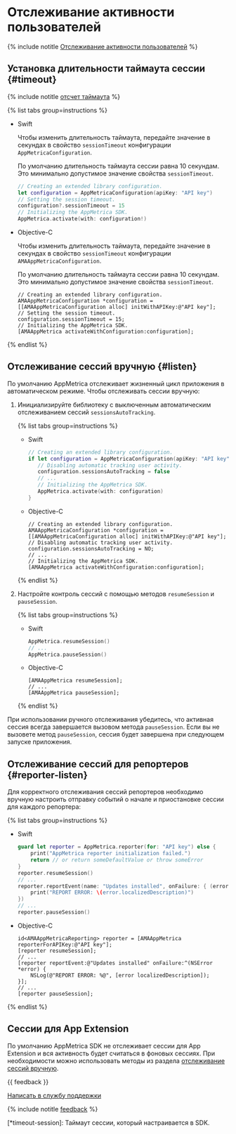 # Отслеживание активности пользователей

{% include notitle [Отслеживание активности пользователей](../../_includes/listen-intro.md) %}

## Установка длительности таймаута сессии {#timeout}

{% include notitle [отсчет таймаута](../../_includes/timeout-notify-listen.md) %}

{% list tabs group=instructions %}

  - Swift

    Чтобы изменить длительность таймаута, передайте значение в секундах в свойство `sessionTimeout` конфигурации `AppMetricaConfiguration`.

    По умолчанию длительность таймаута сессии равна 10 секундам. Это минимально допустимое значение свойства `sessionTimeout`.

    ```swift translate=no
    // Creating an extended library configuration.
    let configuration = AppMetricaConfiguration(apiKey: "API key")
    // Setting the session timeout.
    configuration?.sessionTimeout = 15
    // Initializing the AppMetrica SDK.
    AppMetrica.activate(with: configuration!)
    ```

 - Objective-C
  
    Чтобы изменить длительность таймаута, передайте значение в секундах в свойство `sessionTimeout` конфигурации `AMAAppMetricaConfiguration`.

    По умолчанию длительность таймаута сессии равна 10 секундам. Это минимально допустимое значение свойства `sessionTimeout`.

    ```obj-c translate=no
    // Creating an extended library configuration.
    AMAAppMetricaConfiguration *configuration = [[AMAAppMetricaConfiguration alloc] initWithAPIKey:@"API key"];
    // Setting the session timeout.
    configuration.sessionTimeout = 15;
    // Initializing the AppMetrica SDK.
    [AMAAppMetrica activateWithConfiguration:configuration];
    ```

{% endlist %}

## Отслеживание сессий вручную {#listen}

По умолчанию AppMetrica отслеживает жизненный цикл приложения в автоматическом режиме. Чтобы отслеживать сессии вручную:

1. Инициализируйте библиотеку с выключенным автоматическим отслеживанием сессий `sessionsAutoTracking`.

   {% list tabs group=instructions %}

   - Swift

     ```swift translate=no
     // Creating an extended library configuration.
     if let configuration = AppMetricaConfiguration(apiKey: "API key") {
        // Disabling automatic tracking user activity.
        configuration.sessionsAutoTracking = false
        // ...
        // Initializing the AppMetrica SDK.
        AppMetrica.activate(with: configuration)
     }
     ```

   - Objective-C

     ```obj-c translate=no
     // Creating an extended library configuration.
     AMAAppMetricaConfiguration *configuration = [[AMAAppMetricaConfiguration alloc] initWithAPIKey:@"API key"];
     // Disabling automatic tracking user activity.
     configuration.sessionsAutoTracking = NO;
     // ...
     // Initializing the AppMetrica SDK.
     [AMAAppMetrica activateWithConfiguration:configuration];
     ```

   {% endlist %}

2. Настройте контроль сессий с помощью методов `resumeSession` и `pauseSession`.

   {% list tabs group=instructions %}

   - Swift

     ```swift translate=no
     AppMetrica.resumeSession()
     // ...
     AppMetrica.pauseSession()
     ```

   - Objective-C

     ```obj-c translate=no
     [AMAAppMetrica resumeSession];
     // ...
     [AMAAppMetrica pauseSession];
     ```

   {% endlist %}

При использовании ручного отслеживания убедитесь, что активная сессия всегда завершается вызовом метода `pauseSession`. Если вы не вызовете метод `pauseSession`, сессия будет завершена при следующем запуске приложения.

## Отслеживание сессий для репортеров {#reporter-listen}

Для корректного отслеживания сессий репортеров необходимо вручную настроить отправку событий о начале и приостановке сессии для каждого репортера:

{% list tabs group=instructions %}

- Swift

  ```swift translate=no
  guard let reporter = AppMetrica.reporter(for: "API key") else {
      print("AppMetrica reporter initialization failed.")
      return // or return someDefaultValue or throw someError
  }
  reporter.resumeSession()
  // ...
  reporter.reportEvent(name: "Updates installed", onFailure: { (error) in
      print("REPORT ERROR: \(error.localizedDescription)")
  })
  // ...
  reporter.pauseSession()
  ```

- Objective-C

  ```obj-c translate=no
  id<AMAAppMetricaReporting> reporter = [AMAAppMetrica reporterForAPIKey:@"API key"];
  [reporter resumeSession];
  // ...
  [reporter reportEvent:@"Updates installed" onFailure:^(NSError *error) {
      NSLog(@"REPORT ERROR: %@", [error localizedDescription]);
  }];
  // ...
  [reporter pauseSession];
  ```

{% endlist %}

## Сессии для App Extension

По умолчанию AppMetrica SDK не отслеживает сессии для App Extension и вся активность будет считаться в фоновых сессиях. При необходимости можно использовать методы из раздела [отслеживание сессий вручную](#listen).

{{ feedback }}

<a href="../../../troubleshooting/feedback-new.html">
  <span class="button">Написать в службу поддержки</span>
</a>

{% include notitle [feedback](../../../_includes/feedback-button.md) %}

[*timeout-session]: Таймаут сессии, который настраивается в SDK.
